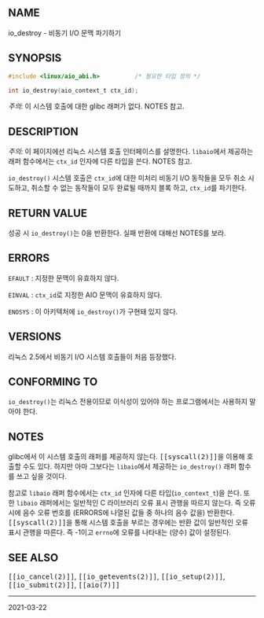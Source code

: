 ## NAME

io_destroy - 비동기 I/O 문맥 파기하기

## SYNOPSIS

```c
#include <linux/aio_abi.h>          /* 필요한 타입 정의 */

int io_destroy(aio_context_t ctx_id);
```

*주의*: 이 시스템 호출에 대한 glibc 래퍼가 없다. NOTES 참고.

## DESCRIPTION

*주의*: 이 페이지에선 리눅스 시스템 호출 인터페이스를 설명한다. `libaio`에서 제공하는 래퍼 함수에서는 `ctx_id` 인자에 다른 타입을 쓴다. NOTES 참고.

`io_destroy()` 시스템 호출은 `ctx_id`에 대한 미처리 비동기 I/O 동작들을 모두 취소 시도하고, 취소할 수 없는 동작들이 모두 완료될 때까지 블록 하고, `ctx_id`를 파기한다.

## RETURN VALUE

성공 시 `io_destroy()`는 0을 반환한다. 실패 반환에 대해선 NOTES를 보라.

## ERRORS

`EFAULT`
:   지정한 문맥이 유효하지 않다.

`EINVAL`
:   `ctx_id`로 지정한 AIO 문맥이 유효하지 않다.

`ENOSYS`
:   이 아키텍처에 `io_destroy()`가 구현돼 있지 않다.

## VERSIONS

리눅스 2.5에서 비동기 I/O 시스템 호출들이 처음 등장했다.

## CONFORMING TO

`io_destroy()`는 리눅스 전용이므로 이식성이 있어야 하는 프로그램에서는 사용하지 말아야 한다.

## NOTES

glibc에서 이 시스템 호출의 래퍼를 제공하지 않는다. <tt>[[syscall(2)]]</tt>을 이용해 호출할 수도 있다. 하지만 아마 그보다는 `libaio`에서 제공하는 `io_destroy()` 래퍼 함수를 쓰고 싶을 것이다.

참고로 `libaio` 래퍼 함수에서는 `ctx_id` 인자에 다른 타입(`io_context_t`)을 쓴다. 또한 `libaio` 래퍼에서는 일반적인 C 라이브러리 오류 표시 관행을 따르지 않는다. 즉 오류 시에 음수 오류 번호를 (ERRORS에 나열된 값들 중 하나의 음수 값을) 반환한다. <tt>[[syscall(2)]]</tt>을 통해 시스템 호출을 부르는 경우에는 반환 값이 일반적인 오류 표시 관행을 따른다. 즉 -1이고 `errno`에 오류를 나타내는 (양수) 값이 설정된다.

## SEE ALSO

<tt>[[io_cancel(2)]]</tt>, <tt>[[io_getevents(2)]]</tt>, <tt>[[io_setup(2)]]</tt>, <tt>[[io_submit(2)]]</tt>, <tt>[[aio(7)]]</tt>

----

2021-03-22
